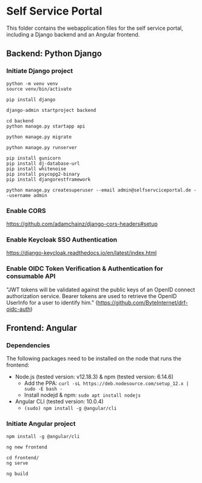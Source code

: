 # Self Service Portal
This folder contains the webapplication files for the self service portal, including a Django backend and an Angular frontend.

## Backend: Python Django

### Initiate Django project

```
python -m venv venv
source venv/bin/activate

pip install django

django-admin startproject backend

cd backend
python manage.py startapp api

python manage.py migrate

python manage.py runserver

pip install gunicorn
pip install dj-database-url
pip install whitenoise
pip install psycopg2-binary
pip install djangorestframework

python manage.py createsuperuser --email admin@selfservciceportal.de --username admin

```

### Enable CORS
https://github.com/adamchainz/django-cors-headers#setup

### Enable Keycloak SSO Authentication
https://django-keycloak.readthedocs.io/en/latest/index.html

### Enable OIDC Token Verification & Authentication for consumable API
"JWT tokens will be validated against the public keys of an OpenID connect authorization service. Bearer tokens are used to retrieve the OpenID UserInfo for a user to identify him." (https://github.com/ByteInternet/drf-oidc-auth)

## Frontend: Angular 

### Dependencies
The following packages need to be installed on the node that runs the frontend:

* Node.js (tested version: v12.18.3) & npm (tested version: 6.14.6)
    * Add the PPA: `curl -sL https://deb.nodesource.com/setup_12.x | sudo -E bash -`
    * Install nodejd & npm: `sudo apt install nodejs`
* Angular CLI (tested version: 10.0.4)
    * `(sudo) npm install -g @angular/cli` 

### Initiate Angular project

```
npm install -g @angular/cli

ng new frontend

cd frontend/
ng serve

ng build
```